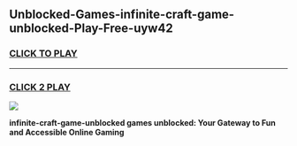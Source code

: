 
## Unblocked-Games-infinite-craft-game-unblocked-Play-Free-uyw42
<h3>
<a href="https://premium76.site?title=infinite-craft-game-unblocked&ref=09A">CLICK TO PLAY</a></h3>
<hr>

<h3>
<a href="https://premium76.site?title=infinite-craft-game-unblocked&ref=09A">CLICK 2 PLAY</a>
  
</h3>

<a href="https://premium76.site?title=infinite-craft-game-unblocked&ref=09A"><img src="https://clearcache.store/games.png"></a>


**infinite-craft-game-unblocked games unblocked: Your Gateway to Fun and Accessible Online Gaming**
